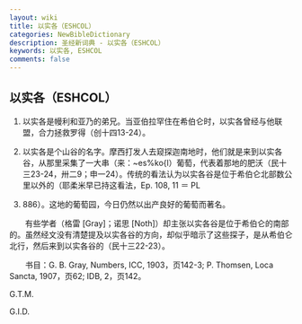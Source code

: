 ```yaml
---
layout: wiki
title: 以实各（ESHCOL）
categories: NewBibleDictionary
description: 圣经新词典 - 以实各（ESHCOL）
keywords: 以实各, ESHCOL
comments: false
---
```


## 以实各（ESHCOL）

1. 以实各是幔利和亚乃的弟兄。当亚伯拉罕住在希伯仑时，以实各曾经与他联盟，合力拯救罗得（创十四13-24）。

2. 以实各是个山谷的名字。摩西打发人去窥探迦南地时，他们就是来到以实各谷，从那里采集了一大串（来：~es%ko{l）葡萄，代表着那地的肥沃（民十三23-24，卅二9；申一24）。传统的看法认为以实各谷是位于希伯仑北部数公里以外的（耶柔米早已持这看法，Ep. 108, 11 ＝ PL

22. 886）。这地的葡萄园，今日仍然以出产良好的葡萄而著名。

　　有些学者（格雷 [Gray]；诺思 [Noth]）却主张以实各谷是位于希伯仑的南部的。虽然经文没有清楚提及以实各谷的方向，却似乎暗示了这些探子，是从希伯仑北行，然后来到以实各谷的（民十三22-23）。

　　书目：G. B. Gray, Numbers, ICC, 1903，页142-3; P. Thomsen, Loca Sancta, 1907，页62; IDB, 2，页142。

G.T.M.

G.I.D.








